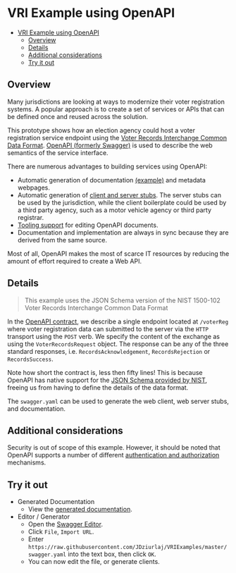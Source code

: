 # VRI Example using OpenAPI

<!-- TOC -->

- [VRI Example using OpenAPI](#vri-example-using-openapi)
    - [Overview](#overview)
    - [Details](#details)
    - [Additional considerations](#additional-considerations)
    - [Try it out](#try-it-out)

<!-- /TOC -->

## Overview

Many jurisdictions are looking at ways to modernize their voter registration systems. A popular approach is to create a set of services or APIs that can be defined once and reused across the solution.

This prototype shows how an election agency could host a voter registration service endpoint
using the [Voter Records Interchange Common Data Format](https://github.com/usnistgov/VoterRecordsInterchange). [OpenAPI (formerly Swagger)](https://www.openapis.org/) is used to describe the web semantics of the service interface.

There are numerous advantages to building services using OpenAPI:

- Automatic generation of documentation [(example)](https://hiltonroscoe.github.io/VRIExamples/index.html) and metadata webpages.
- Automatic generation of [client and server stubs](https://github.com/OpenAPITools/openapi-generator). The server stubs can be used by the jurisdiction, while the client boilerplate could be used by a third party agency, such as a motor vehicle agency or third party registrar.
- [Tooling support](https://swagger.io/tools/open-source/) for editing OpenAPI documents.
- Documentation and implementation are always in sync because they are derived from the same source.

Most of all, OpenAPI makes the most of scarce IT resources by reducing the amount of effort required to create a Web API.

## Details

> This example uses the JSON Schema version of the NIST 1500-102 Voter Records Interchange Common Data Format

In the [OpenAPI contract](./swagger.yaml), we describe a single endpoint located at `/voterReg` where voter registration data can submitted to the server via the `HTTP` transport using the `POST` verb. We specify the content of the exchange as using the `VoterRecordsRequest` object. The response can be any of the three standard responses, i.e. `RecordsAcknowledgement`, `RecordsRejection` or `RecordsSuccess`.

Note how short the contract is, less then fifty lines! This is because OpenAPI has native support for the [JSON Schema provided by NIST](https://github.com/usnistgov/VoterRecordsInterchange/blob/master/NIST_V0_voter_records_interchange.json), freeing us from having to define the details of the data format.

The `swagger.yaml` can be used to generate the web client, web server stubs, and documentation.

## Additional considerations

Security is out of scope of this example. However, it should be noted that OpenAPI supports a number of different [authentication and authorization](https://swagger.io/docs/specification/authentication/) mechanisms.

## Try it out

- Generated Documentation
  - View the [generated documentation](https://hiltonroscoe.github.io/VRIExamples/index.html).
- Editor / Generator
  - Open the [Swagger Editor](https://editor.swagger.io/).
  - Click `File`, `Import URL`.
  - Enter `https://raw.githubusercontent.com/JDziurlaj/VRIExamples/master/swagger.yaml` into the text box, then click `OK`.
  - You can now edit the file, or generate clients.
